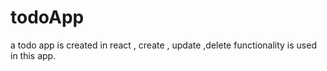 # todoApp
a todo app is created in react , create , update ,delete functionality is used in this app.
